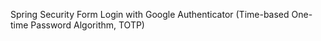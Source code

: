 Spring Security Form Login with Google Authenticator (Time-based One-time Password Algorithm, TOTP)


